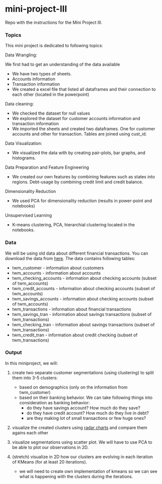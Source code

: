 # mini-project-III
Repo with the instructions for the Mini Project III.


### Topics
This mini project is dedicated to following topics:

Data Wrangling:

We first had to get an understanding of the data available
 - We have two types of sheets. 
 - Accounts information 
 - Transaction information
 - We created a excel file that listed all dataframes and their connection to each other (located in the powerpoint)
 

Data cleaning:

 - We checked the dataset for null values
 - We explored the dataset for customer accounts information and transaction information
 - We imported the sheets and created two dataframes. One for customer accounts and other for transaction. Tables are joined    using cust_id.

Data Visualization:
 - We visualized the data with by creating pair-plots, bar graphs, and histograms. 
 

Data Preparation and Feature Engineering
- We created our own features by combining features such as states into regions. Debt-usage by combining credit limit and credit balance. 

Dimensionality Reduction
- We used PCA for dimensionality reduction (results in power-point and notebooks)

Unsupervised Learning
- K-means clustering, PCA, hierarchial clustering located in the notebooks. 

### Data
We will be using old data about different financial transactions. You can download the data from [here](https://drive.google.com/file/d/1zAjnf936aHkwVCq_BmA47p4lpRjyRzMf/view?usp=sharing). The data contains following tables:

- twm_customer - information about customers
- twm_accounts - information about accounts
- twm_checking_accounts - information about checking accounts (subset of twm_accounts)
- twm_credit_accounts - information about checking accounts (subset of twm_accounts)
- twm_savings_accounts - information about checking accounts (subset of twm_accounts)
- twm_transactions - information about financial transactions
- twm_savings_tran - information about savings transactions (subset of twm_transactions)
- twm_checking_tran - information about savings transactions (subset of twm_transactions)
- twm_credit_tran - information about credit checking (subset of twm_transactions)


### Output

In this miniproject, we will:

1.  create two separate customer segmentations (using clustering) to split them into 3-5 clusters: 
    - based on demographics (only on the information from twm_customer)
    - based on their banking behavior. We can take following things into consideration as banking behavior:
        - do they have savings account? How much do they save?
        - do they have credit account? How much do they live in debt?
        - are they making lot of small transactions or few huge ones?
        
 
2. visualize the created clusters using [radar charts](https://plotly.com/python/radar-chart/) and compare them agains each other
3. visualize segmentations using scatter plot. We will have to use PCA to be able to plot our observations in 2D.
4. (stretch) visualize in 2D how our clusters are evolving in each iteration of KMeans (for at least 20 iterations).
    - we will need to create own implementation of kmeans so we can see what is happening with the clusters during the iterations.
